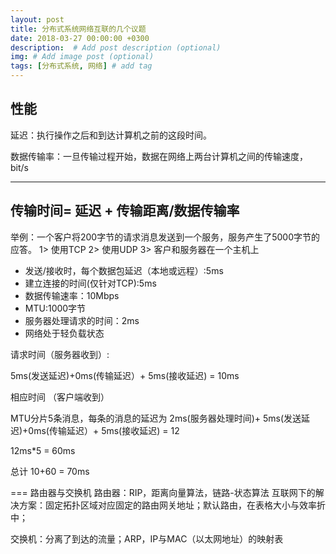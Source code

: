 ```yaml
---
layout: post
title: 分布式系统网络互联的几个议题
date: 2018-03-27 00:00:00 +0300
description:  # Add post description (optional)
img: # Add image post (optional)
tags: [分布式系统, 网络] # add tag
---
```


## 性能

延迟：执行操作之后和到达计算机之前的这段时间。

数据传输率：一旦传输过程开始，数据在网络上两台计算机之间的传输速度，bit/s

----
传输时间= 延迟 + 传输距离/数据传输率
----

举例：一个客户将200字节的请求消息发送到一个服务，服务产生了5000字节的应答。
1> 使用TCP
2> 使用UDP
3> 客户和服务器在一个主机上

- 发送/接收时，每个数据包延迟（本地或远程）:5ms
- 建立连接的时间(仅针对TCP):5ms
- 数据传输速率：10Mbps
- MTU:1000字节
- 服务器处理请求的时间：2ms
- 网络处于轻负载状态

请求时间（服务器收到）: 

5ms(发送延迟)+0ms(传输延迟）+ 5ms(接收延迟)
= 10ms

相应时间 （客户端收到）

MTU分片5条消息，每条的消息的延迟为
2ms(服务器处理时间)+ 5ms(发送延迟)+0ms(传输延迟）+ 5ms(接收延迟)
= 12

12ms*5 = 60ms

总计 10+60 = 70ms

=== 路由器与交换机
路由器：RIP，距离向量算法，链路-状态算法
互联网下的解决方案：固定拓扑区域对应固定的路由网关地址；默认路由，在表格大小与效率折中；

交换机：分离了到达的流量；ARP，IP与MAC（以太网地址）的映射表
